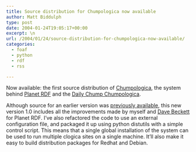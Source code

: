 ```yaml
---
title: Source distribution for Chumpologica now available
author: Matt Biddulph
type: post
date: 2004-01-24T19:05:17+00:00
excerpt: \n
url: /2004/01/24/source-distribution-for-chumpologica-now-available/
categories:
  - foaf
  - python
  - rdf
  - rss

---
```

Now available: the first source distribution of [Chumpologica][1], the system behind [Planet RDF][2] and the [Daily Chump Chumpologica][3].

<!--more-->

  
Although source for an earlier version was [previously available][4], this new version 1.0 includes all the improvements made by myself and [Dave Beckett][5] for Planet RDF. I&#8217;ve also refactored the code to use an external configuration file, and packaged it up using python distutils with a simple control script. This means that a single global installation of the system can be used to run multiple clogica sites on a single machine. It&#8217;ll also make it easy to build distribution packages for Redhat and Debian.

 [1]: https://www.hackdiary.com/projects/chumpologica/
 [2]: https://www.planetrdf.com
 [3]: https://pants.heddley.com/logica/
 [4]: https://www.hackdiary.com/archives/000036.html
 [5]: https://journal.dajobe.org